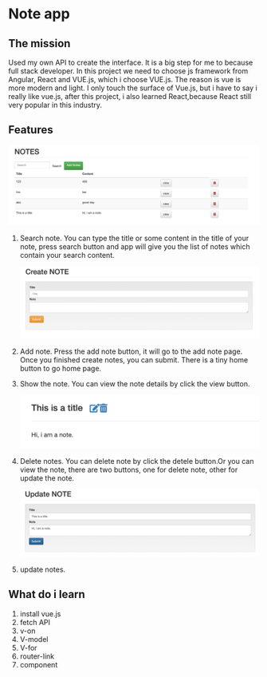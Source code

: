 # Note app

## The mission

Used my own API to create the interface. It is a big step for me to because full stack developer.
In this project we need to choose js framework from Angular, React and VUE.js, which i choose VUE.js.
The reason is vue is more modern and light.
I only touch the surface of Vue.js, but i have to say i really like vue.js, after this project, i also learned React,because React still very popular in this industry.

## Features

![note](./src/assets/note.png)

1. Search note. You can type the title or some content in the title of your note, press search button and app will give you the list of notes which contain your search content.

   ![note](./src/assets/add.png)

1. Add note. Press the add note button, it will go to the add note page. Once you finished create notes, you can submit.
   There is a tiny home button to go home page.
1. Show the note. You can view the note details by click the view button.

   ![view](./src/assets/view.png)

1. Delete notes. You can delete note by click the detele button.Or you can view the note, there are two buttons, one for delete note, other for update the note.

   ![update](./src/assets/update.png)

1. update notes.

## What do i learn

1. install vue.js
1. fetch API
1. v-on
1. V-model
1. V-for
1. router-link
1. component
